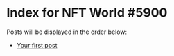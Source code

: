 # Index for NFT World #5900
Posts will be displayed in the order below:

- [Your first post](./001-first.md)

